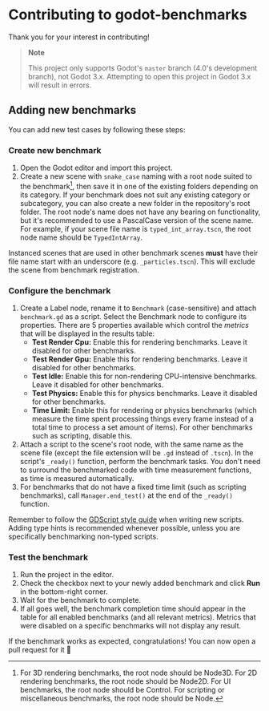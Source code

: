 # Contributing to godot-benchmarks

Thank you for your interest in contributing!

> **Note**
>
> This project only supports Godot's `master` branch (4.0's development branch),
> not Godot 3.x. Attempting to open this project in Godot 3.x will result in errors.

## Adding new benchmarks

You can add new test cases by following these steps:

### Create new benchmark

1. Open the Godot editor and import this project.
2. Create a new scene with `snake_case` naming with a root node suited to the
   benchmark[^1], then save it in one of the existing folders depending on its
   category. If your benchmark does not suit any existing category or
   subcategory, you can also create a new folder in the repository's root folder.
   The root node's name does not have any bearing on functionality, but it's
   recommended to use a PascalCase version of the scene name. For example, if
   your scene file name is `typed_int_array.tscn`, the root node name should be
   `TypedIntArray`.

Instanced scenes that are used in other benchmark scenes **must** have their file
name start with an underscore (e.g. `_particles.tscn`).
This will exclude the scene from benchmark registration.

[^1]: For 3D rendering benchmarks, the root node should be Node3D. For 2D
rendering benchmarks, the root node should be Node2D. For UI benchmarks, the
root node should be Control. For scripting or miscellaneous benchmarks, the root
node should be Node.

### Configure the benchmark

1. Create a Label node, rename it to `Benchmark` (case-sensitive) and attach
   `benchmark.gd` as a script. Select the Benchmark node to configure its
   properties. There are 5 properties available which control the *metrics* that
   will be displayed in the results table:
   - **Test Render Cpu:** Enable this for rendering benchmarks. Leave it disabled
     for other benchmarks.
   - **Test Render Gpu:** Enable this for rendering benchmarks. Leave it disabled
     for other benchmarks.
   - **Test Idle:** Enable this for non-rendering CPU-intensive benchmarks. Leave
     it disabled for other benchmarks.
   - **Test Physics:** Enable this for physics benchmarks. Leave it disabled for
     other benchmarks.
   - **Time Limit:** Enable this for rendering or physics benchmarks (which
     measure the time spent processing things every frame instead of a total time
     to process a set amount of items). For other benchmarks such as scripting,
     disable this.
2. Attach a script to the scene's root node, with the same name as the scene file
   (except the file extension will be `.gd` instead of `.tscn`). In the script's
   `_ready()` function, perform the benchmark tasks. You don't need to surround
   the benchmarked code with time measurement functions, as time is measured
   automatically.
3. For benchmarks that do not have a fixed time limit (such as scripting benchmarks),
   call `Manager.end_test()` at the end of the `_ready()` function.

Remember to follow the
[GDScript style guide](https://docs.godotengine.org/en/latest/tutorials/scripting/gdscript/gdscript_styleguide.html)
when writing new scripts. Adding type hints is recommended whenever possible,
unless you are specifically benchmarking non-typed scripts.

### Test the benchmark

1. Run the project in the editor.
2. Check the checkbox next to your newly added benchmark and click **Run** in the
   bottom-right corner.
3. Wait for the benchmark to complete.
4. If all goes well, the benchmark completion time should appear in the table for
   all enabled benchmarks (and all relevant metrics). Metrics that were disabled
   on a specific benchmarks will not display any result.

If the benchmark works as expected, congratulations! You can now open a pull request for it 🙂
